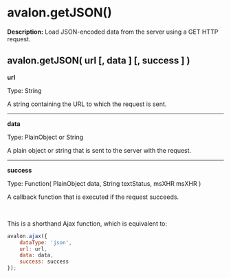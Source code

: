 avalon.getJSON()
=============

**Description:** Load JSON-encoded data from the server using a GET HTTP request.

avalon.getJSON( url [, data ] [, success ] )
-----------------------

**url**

Type: String

A string containing the URL to which the request is sent.

---

**data**

Type: PlainObject or String

A plain object or string that is sent to the server with the request.

---

**success**

Type: Function( PlainObject data, String textStatus, msXHR msXHR )

A callback function that is executed if the request succeeds.



<br />

This is a shorthand Ajax function, which is equivalent to:

```javascript
avalon.ajax({
    dataType: 'json',
    url: url,
    data: data,
    success: success
});
```
